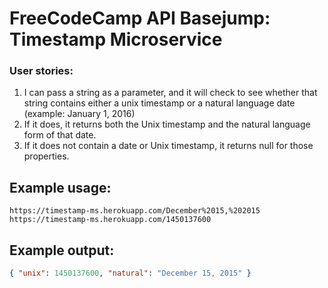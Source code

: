 # FreeCodeCamp API Basejump: Timestamp Microservice
### User stories:
1. I can pass a string as a parameter, and it will check to see whether that string contains either a unix timestamp or a natural language date (example: January 1, 2016)
2. If it does, it returns both the Unix timestamp and the natural language form of that date.
3. If it does not contain a date or Unix timestamp, it returns null for those properties.

## Example usage:

```url
https://timestamp-ms.herokuapp.com/December%2015,%202015
https://timestamp-ms.herokuapp.com/1450137600
```

## Example output:

```json
{ "unix": 1450137600, "natural": "December 15, 2015" }
```